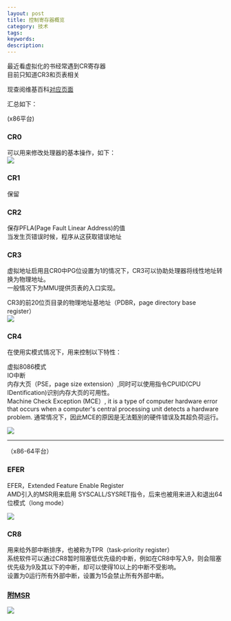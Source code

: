 ```yaml
---
layout: post
title: 控制寄存器概览
category: 技术
tags: 
keywords: 
description: 
---
```


最近看虚拟化的书经常遇到CR寄存器  
目前只知道CR3和页表相关  

现查阅维基百科[对应页面](https://en.wikipedia.org/wiki/Control_register)


汇总如下：

(x86平台)

### CR0 ###

可以用来修改处理器的基本操作，如下：  
![](http://i.imgur.com/cyx4TkF.png)

### CR1 ###

保留


### CR2 ###

保存PFLA(Page Fault Linear Address)的值  
当发生页错误时候，程序从这获取错误地址  

### CR3 ###

虚拟地址启用且CR0中PG位设置为1的情况下，CR3可以协助处理器将线性地址转换为物理地址。  
一般情况下为MMU提供页表的入口实现。

CR3的前20位页目录的物理地址基地址（PDBR，page directory base register）  
![](http://i.imgur.com/JhpycLC.png)

### CR4 ###

在使用实模式情况下，用来控制以下特性：  

虚拟8086模式  
IO中断  
内存大页（PSE，page size extension）,同时可以使用指令CPUID(CPU IDentification)识别内存大页的可用性。  
Machine Check Exception (MCE）, it is a type of computer hardware error that occurs when a computer's central processing unit detects a hardware problem. 通常情况下，因此MCE的原因是无法甄别的硬件错误及其超负荷运行。

![](http://i.imgur.com/tBpOFr2.png)


----------

（x86-64平台）

### EFER ###

EFER，Extended Feature Enable Register  
AMD引入的MSR用来启用 SYSCALL/SYSRET指令，后来也被用来进入和退出64位模式（long mode）

![](http://i.imgur.com/c6Qcdot.png)

### CR8 ###

用来给外部中断排序，也被称为TPR（task-priority register）  
系统软件可以通过CR8暂时阻塞低优先级的中断，例如在CR8中写入9，则会阻塞优先级为9及其以下的中断，却可以使得10以上的中断不受影响。  
设置为0运行所有外部中断，设置为15会禁止所有外部中断。



### [附MSR](http://www.intel.com/Assets/en_US/PDF/manual/253668.pdf) ###

![](http://i.imgur.com/5RgjzJ7.png)

